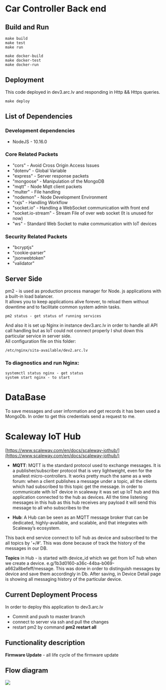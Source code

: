 Car Controller Back end
=======================

## Build and Run

	make build
	make test
	make run

	make docker-build
	make docker-test
	make docker-run

## Deployment
This code deployed in dev3.arc.lv and responding in Http && Https queries.

	make deploy


## List of Dependencies
### Development dependencies
 - NodeJS - 10.16.0
### Core Related Packets 
 - "cors" - Avoid Cross Origin Access Issues 
 - "dotenv" - Global Variable  
 - "express" - Server response packets 
 - "mongoose" - Manipulation of the MongoDB
 - "mqtt" - Node Mqtt client packets 
 - "multer" - File handling
 - "nodemon" - Node Development Environment
 - "rxjs" - Handling Workflow 
 - "socket.io" - Handling a WebSocket communication with front end
 - "socket.io-stream" - Stream File of over web socket (It is unused for now)
 - "ws" - Standard Web Socket to make communication with IoT devices 
### Security Related Packets 
 - "bcryptjs"
 - "cookie-parser"
 - "jsonwebtoken"
 - "validator"
    
## Server Side 
pm2 - is used as production process manager for Node. js applications with a built-in load balancer.  
It allows you to keep applications alive forever, to reload them without downtime and to facilitate common system admin tasks. 

	pm2 status - get status of running services

And also it is set up Nginx in instance dev3.arc.lv in order to handle all API call handling but as IoT could not connect properly I shut down this particular service in server side.  
 All configuration file on this folder:

	/etc/nginx/sita-available/dev2.arc.lv 

### To diagnostics and run Nginx:

	systemctl status nginx - get status
	system start nginx - to start

# DataBase
To save messages and user information and get records it has been used a MongoDb. In order to get this credentials send a request to me. 

# Scaleway IoT Hub 

[https://www.scaleway.com/en/docs/scaleway-iothub/](https://www.scaleway.com/en/docs/scaleway-iothub/)  

- **MQTT**: MQTT is the standard protocol used to exchange messages. It is a publisher/subscriber protocol that is very lightweight, even for the smallest micro-controllers. It works pretty much the same as a web forum: when a client publishes a message under a topic, all the clients which had subscribed to this topic get the message.
In order to communicate with IoT device in scaleway it was set up IoT hub and this application connected to the hub as devices. All the time listening messages in this hub as this hub receives any payload it will send this message to all who subscribes to the   

- **Hub**: A Hub can be seen as an MQTT message broker that can be dedicated, highly-available, and scalable, and that integrates with Scaleway’s ecosystem.

This back end service connect to IoT hub as device and subscribed to the all topics by '+/#'. This was done because of track the history of the messages in our DB. 

**Topics** in Hub - is started with device_id which we get from IoT hub when we create a device. e.g/1b3d0160-a36c-44ba-b069-a662a8befeff/message. This was done in order to distinguish messages by device and save them accordingly in Db. After saving, in Device Detail page is showing all messaging history of the particular device.

## Current Deployment Process 
In order to deploy this application to dev3.arc.lv
- Commit and push to master branch 
- connect to server via ssh and pull the changes 
- restart pm2 by command **pm2 restart all** 

## Functionality description
**Firmware Update** - all life cycle of the firmware update 

## Flow diagram
<img src='./wwwroot/assets/fw.jpeg' raw=true arl='' />
